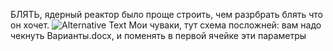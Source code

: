 БЛЯТЬ, ядерный реактор было проще строить, чем разрбрать блять что он хочет.
![Alternative Text](https://s00.yaplakal.com/pics/pics_original/7/5/3/15198357.jpg)
Мои чуваки, тут схема посложней: вам надо чекнуть Варианты.docx, и поменять в первой ячейке эти параметры
